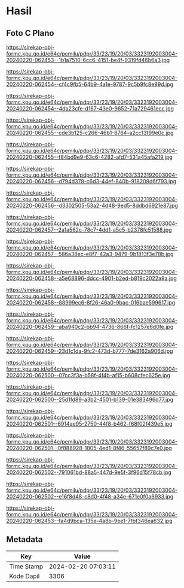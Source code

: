 # Hasil

## Foto C Plano

https://sirekap-obj-formc.kpu.go.id/e64c/pemilu/pdpr/33/23/19/20/03/3323192003004-20240220-062453--1b1a7510-6cc6-4151-be4f-9319fd46b6a3.jpg

https://sirekap-obj-formc.kpu.go.id/e64c/pemilu/pdpr/33/23/19/20/03/3323192003004-20240220-062454--cf4c9fb5-64b9-4a1e-9787-9c5b9fc8e99d.jpg

https://sirekap-obj-formc.kpu.go.id/e64c/pemilu/pdpr/33/23/19/20/03/3323192003004-20240220-062454--4da23cfe-d167-43e0-9652-71a729461ecc.jpg

https://sirekap-obj-formc.kpu.go.id/e64c/pemilu/pdpr/33/23/19/20/03/3323192003004-20240220-062455--cde3b125-c266-46b1-8764-a2cc13f99e0c.jpg

https://sirekap-obj-formc.kpu.go.id/e64c/pemilu/pdpr/33/23/19/20/03/3323192003004-20240220-062455--f84bd9e9-63c6-4282-afd7-531a45afa219.jpg

https://sirekap-obj-formc.kpu.go.id/e64c/pemilu/pdpr/33/23/19/20/03/3323192003004-20240220-062456--d794d378-c6d3-44ef-840b-918208d6f793.jpg

https://sirekap-obj-formc.kpu.go.id/e64c/pemilu/pdpr/33/23/19/20/03/3323192003004-20240220-062456--d3302505-53a2-4d48-9ed5-8ddbd6921e87.jpg

https://sirekap-obj-formc.kpu.go.id/e64c/pemilu/pdpr/33/23/19/20/03/3323192003004-20240220-062457--2a1a562c-78c7-4dd1-a5c5-b2378fc51588.jpg

https://sirekap-obj-formc.kpu.go.id/e64c/pemilu/pdpr/33/23/19/20/03/3323192003004-20240220-062457--586a38ec-e8f7-42a3-9479-9b1813f3e78b.jpg

https://sirekap-obj-formc.kpu.go.id/e64c/pemilu/pdpr/33/23/19/20/03/3323192003004-20240220-062458--a5e68896-ddcc-4901-b2ed-b819c2022a9a.jpg

https://sirekap-obj-formc.kpu.go.id/e64c/pemilu/pdpr/33/23/19/20/03/3323192003004-20240220-062458--88999ec6-8f26-46a0-9bac-016bae599617.jpg

https://sirekap-obj-formc.kpu.go.id/e64c/pemilu/pdpr/33/23/19/20/03/3323192003004-20240220-062459--aba940c2-bb94-4736-866f-fc1257e6d0fe.jpg

https://sirekap-obj-formc.kpu.go.id/e64c/pemilu/pdpr/33/23/19/20/03/3323192003004-20240220-062459--23d1c1da-9fc2-473d-b777-7de3162a906d.jpg

https://sirekap-obj-formc.kpu.go.id/e64c/pemilu/pdpr/33/23/19/20/03/3323192003004-20240220-062500--07cc3f3a-b58f-4f4b-af15-b608cfec625e.jpg

https://sirekap-obj-formc.kpu.go.id/e64c/pemilu/pdpr/33/23/19/20/03/3323192003004-20240220-062500--25d1fd89-a3b2-4501-b139-01e383496d77.jpg

https://sirekap-obj-formc.kpu.go.id/e64c/pemilu/pdpr/33/23/19/20/03/3323192003004-20240220-062501--6914ae95-2750-44f8-b462-f68f02f439e5.jpg

https://sirekap-obj-formc.kpu.go.id/e64c/pemilu/pdpr/33/23/19/20/03/3323192003004-20240220-062501--0f888928-1805-4ed1-8f46-55657f89c7e0.jpg

https://sirekap-obj-formc.kpu.go.id/e64c/pemilu/pdpr/33/23/19/20/03/3323192003004-20240220-062502--791061bd-88a5-447d-9e5f-3f96d15f78cb.jpg

https://sirekap-obj-formc.kpu.go.id/e64c/pemilu/pdpr/33/23/19/20/03/3323192003004-20240220-062502--e16f8d48-c8d0-4f48-a34e-671e0f0a6933.jpg

https://sirekap-obj-formc.kpu.go.id/e64c/pemilu/pdpr/33/23/19/20/03/3323192003004-20240220-062453--fa4d9bca-135e-4a8b-9ee1-7fbf346ea632.jpg


## Metadata

| Key        | Value               |
| ---------- | ------------------- |
| Time Stamp | 2024-02-20 07:03:11 |
| Kode Dapil | 3306                |



